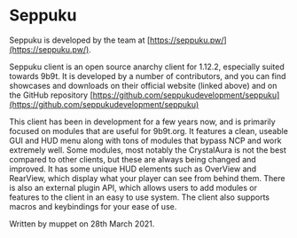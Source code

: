 # Seppuku

Seppuku is developed by the team at [https://seppuku.pw/](https://seppuku.pw/).

Seppuku client is an open source anarchy client for 1.12.2, especially suited towards 9b9t. It is developed by a number of contributors, and you can find showcases and downloads on their official website \(linked above\) and on the GitHub repository [https://github.com/seppukudevelopment/seppuku](https://github.com/seppukudevelopment/seppuku)

This client has been in development for a few years now, and is primarily focused on modules that are useful for 9b9t.org. It features a clean, useable GUI and HUD menu along with tons of modules that bypass NCP and work extremely well. Some modules, most notably the CrystalAura is not the best compared to other clients, but these are always being changed and improved. It has some unique HUD elements such as OverView and RearView, which display what your player can see from behind them. There is also an external plugin API, which allows users to add modules or features to the client in an easy to use system. The client also supports macros and keybindings for your ease of use.

Written by muppet on 28th March 2021.

